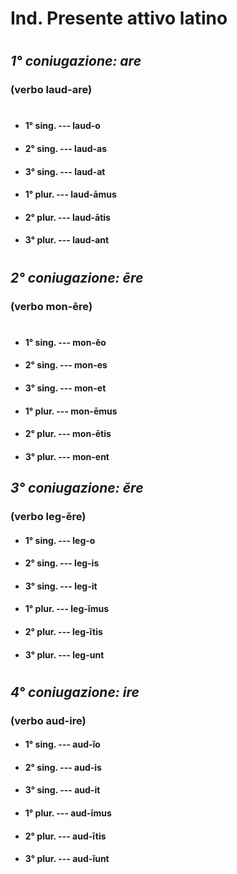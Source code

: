 # Ind. Presente attivo latino
#
## _1° coniugazione: are_
### (verbo laud-are)
#
- #### 1° sing. --- laud-o
- #### 2° sing. --- laud-as
- #### 3° sing. --- laud-at
- #### 1° plur. --- laud-āmus
- #### 2° plur. --- laud-ātis
- #### 3° plur. --- laud-ant
#
## _2° coniugazione: ēre_
### (verbo mon-ēre)
#
- #### 1° sing. --- mon-ĕo
- #### 2° sing. --- mon-es
- #### 3° sing. --- mon-et
- #### 1° plur. --- mon-ēmus
- #### 2° plur. --- mon-ētis
- #### 3° plur. --- mon-ent
## _3° coniugazione: ĕre_
### (verbo leg-ĕre)
- #### 1° sing. --- leg-o
- #### 2° sing. --- leg-is
- #### 3° sing. --- leg-it
- #### 1° plur. --- leg-ĭmus
- #### 2° plur. --- leg-ĭtis
- #### 3° plur. --- leg-unt
#
## _4° coniugazione: ire_
### (verbo aud-ire)
- #### 1° sing. --- aud-ĭo
- #### 2° sing. --- aud-is
- #### 3° sing. --- aud-it
- #### 1° plur. --- aud-īmus
- #### 2° plur. --- aud-ītis
- #### 3° plur. --- aud-ĭunt
